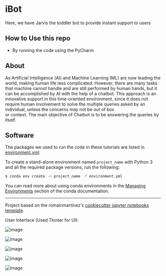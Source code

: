 # iBot 

Here, we have Jarvis the toddler bot to provide instant support to users

## How to Use this repo
- By running the code using the PyCharm

## About
As Artificial Intelligence (AI) and Machine Learning (ML) are now leading the world, making human life less complicated. However, there are many tasks that machine cannot handle and are still performed by human hands, but it can be accomplished by AI with the help of a chatbot. This approach is an innovative support in this time-oriented environment, since it does not require human involvement to solve the multiple queries asked by an individual, unless the concerns may not be out of box or context. The main objective of Chatbot is to be answering the queries by itself.

## Software
The packages we used to run the code in these tutorials are listed in [environment.yml](environment.yml).

To create a stand-alone environment named `project_name` with Python 3 and all the required package versions, run the following:

```bash
$ conda env create -n project_name -f environment.yml
```

You can read more about using conda environments in the [Managing Environments](http://conda.pydata.org/docs/using/envs.html) section of the conda documentation.

---
Project based on the romainmartinez's [cookiecutter jupyter notebooks template](https://github.com/romainmartinez/cookiecutter-jupyter-notebooks).

User Interface (Used Tkinter for UI):

![image](https://user-images.githubusercontent.com/39268487/123465554-e632b800-d60b-11eb-992d-887c35f36b3a.png)

![image](https://user-images.githubusercontent.com/39268487/123465577-ecc12f80-d60b-11eb-8737-0e544ad84361.png)

![image](https://user-images.githubusercontent.com/39268487/123465600-f21e7a00-d60b-11eb-9e02-bc03553e281f.png)

![image](https://user-images.githubusercontent.com/39268487/123465610-f64a9780-d60b-11eb-95f8-c57577719968.png)

![image](https://user-images.githubusercontent.com/39268487/123465631-fba7e200-d60b-11eb-983b-4000f359b640.png)

